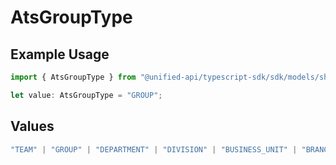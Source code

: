 # AtsGroupType

## Example Usage

```typescript
import { AtsGroupType } from "@unified-api/typescript-sdk/sdk/models/shared";

let value: AtsGroupType = "GROUP";
```

## Values

```typescript
"TEAM" | "GROUP" | "DEPARTMENT" | "DIVISION" | "BUSINESS_UNIT" | "BRANCH" | "SUB_DEPARTMENT"
```